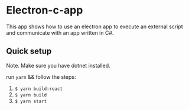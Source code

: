 # Electron-c-app
This app shows how to use an electron app to execute an external script and communicate with an app written in C#.

## Quick setup

Note. Make sure you have dotnet installed.

run ```yarn``` &&
follow the steps:
  1. ```$ yarn build:react```
  2. ```$ yarn build```
  3. ```$ yarn start```
